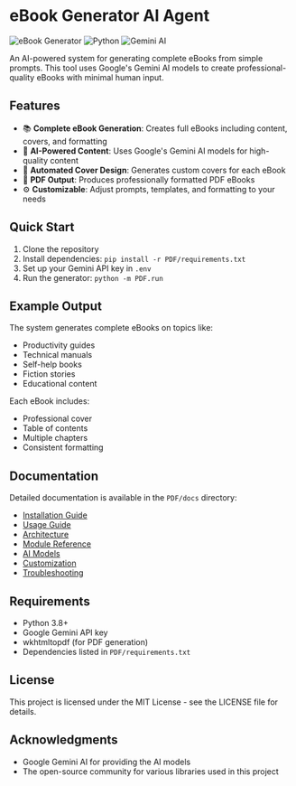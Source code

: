 <!-- Copyright (c) 2025 Swaraj Puppalwar (UltronTheAI) -->
<!-- Licensed under the MIT License. See LICENSE file in the project root for full license information. -->
<!-- Project: https://github.com/UltronTheAI/eBook-Generator-AI-Agent -->

# eBook Generator AI Agent

![eBook Generator](https://img.shields.io/badge/eBook-Generator-blue)
![Python](https://img.shields.io/badge/Python-3.8+-green)
![Gemini AI](https://img.shields.io/badge/Gemini-AI-orange)

An AI-powered system for generating complete eBooks from simple prompts. This tool uses Google's Gemini AI models to create professional-quality eBooks with minimal human input.

## Features

- 📚 **Complete eBook Generation**: Creates full eBooks including content, covers, and formatting
- 🤖 **AI-Powered Content**: Uses Google's Gemini AI models for high-quality content
- 🎨 **Automated Cover Design**: Generates custom covers for each eBook
- 📄 **PDF Output**: Produces professionally formatted PDF eBooks
- ⚙️ **Customizable**: Adjust prompts, templates, and formatting to your needs

## Quick Start

1. Clone the repository
2. Install dependencies: `pip install -r PDF/requirements.txt`
3. Set up your Gemini API key in `.env`
4. Run the generator: `python -m PDF.run`

## Example Output

The system generates complete eBooks on topics like:
- Productivity guides
- Technical manuals
- Self-help books
- Fiction stories
- Educational content

Each eBook includes:
- Professional cover
- Table of contents
- Multiple chapters
- Consistent formatting

## Documentation

Detailed documentation is available in the `PDF/docs` directory:

- [Installation Guide](PDF/docs/installation.md)
- [Usage Guide](PDF/docs/usage.md)
- [Architecture](PDF/docs/architecture.md)
- [Module Reference](PDF/docs/module_reference.md)
- [AI Models](PDF/docs/ai_models.md)
- [Customization](PDF/docs/customization.md)
- [Troubleshooting](PDF/docs/troubleshooting.md)

## Requirements

- Python 3.8+
- Google Gemini API key
- wkhtmltopdf (for PDF generation)
- Dependencies listed in `PDF/requirements.txt`

## License

This project is licensed under the MIT License - see the LICENSE file for details.

## Acknowledgments

- Google Gemini AI for providing the AI models
- The open-source community for various libraries used in this project 